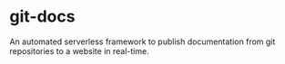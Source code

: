 # git-docs
An automated serverless framework to publish documentation from git repositories to a website in real-time.
